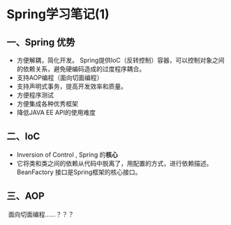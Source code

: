 # Spring学习笔记(1)

## 一、Spring 优势

* 方便解耦，简化开发。 Spring提供IoC（反转控制）容器，可以控制对象之间的依赖关系，避免硬编码造成的过度程序耦合。
* 支持AOP编程（面向切面编程）
* 支持声明式事务，提高开发效率和质量。
* 方便程序测试
* 方便集成各种优秀框架
* 降低JAVA EE API的使用难度

## 二、IoC

* Inversion of Control , Spring 的**核心** 
* 它将类和类之间的依赖从代码中脱离了，用配置的方式，进行依赖描述。BeanFactory 接口是Spring框架的核心接口。

## 三、AOP

​	面向切面编程……？？？